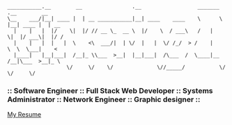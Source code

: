 <!--
**nick-delgado/nick-delgado** is a ✨ _special_ ✨ repository because its `README.md` (this file) appears on your GitHub profile.

Here are some ideas to get you started:

- 🔭 I’m currently working on ...
- 🌱 I’m currently learning ...
- 👯 I’m looking to collaborate on ...
- 🤔 I’m looking for help with ...
- 💬 Ask me about ...
- 📫 How to reach me: ...
- 😄 Pronouns: ...
- ⚡ Fun fact: ...
-->

    ___________.__        __                .__                  _______  .__        __    
    \__    ___/|__| ____ |  | __ ___________|__| ____    ____    \      \ |__| ____ |  | __
      |    |   |  |/    \|  |/ // __ \_  __ \  |/    \  / ___\   /   |   \|  |/ ___\|  |/ /
      |    |   |  |   |  \    <\  ___/|  | \/  |   |  \/ /_/  > /    |    \  \  \___|    < 
      |____|   |__|___|  /__|_ \\___  >__|  |__|___|  /\___  /  \____|__  /__|\___  >__|_ \
                       \/     \/    \/              \//_____/           \/        \/     \/

### :: Software Engineer :: Full Stack Web Developer :: Systems Administrator :: Network Engineer :: Graphic designer ::


[My Resume](I.N.Delgado.CV.pdf)

